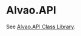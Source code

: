 # Alvao.API
      
See [Alvao.API Class Library](../../../../../en/alvao_11_1/alvao_api/index.html).
